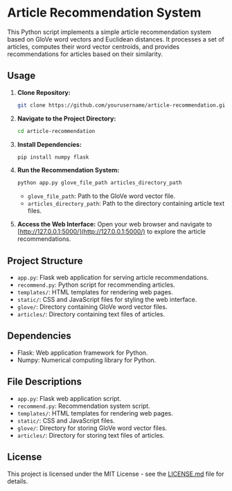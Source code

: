 # Article Recommendation System

This Python script implements a simple article recommendation system based on GloVe word vectors and Euclidean distances. It processes a set of articles, computes their word vector centroids, and provides recommendations for articles based on their similarity.

## Usage

1. **Clone Repository:**
    ```bash
    git clone https://github.com/yourusername/article-recommendation.git
    ```

2. **Navigate to the Project Directory:**
    ```bash
    cd article-recommendation
    ```

3. **Install Dependencies:**
    ```bash
    pip install numpy flask
    ```

4. **Run the Recommendation System:**
    ```bash
    python app.py glove_file_path articles_directory_path
    ```

   - `glove_file_path`: Path to the GloVe word vector file.
   - `articles_directory_path`: Path to the directory containing article text files.

5. **Access the Web Interface:**
   Open your web browser and navigate to [http://127.0.0.1:5000/](http://127.0.0.1:5000/) to explore the article recommendations.

## Project Structure

- `app.py`: Flask web application for serving article recommendations.
- `recommend.py`: Python script for recommending articles.
- `templates/`: HTML templates for rendering web pages.
- `static/`: CSS and JavaScript files for styling the web interface.
- `glove/`: Directory containing GloVe word vector files.
- `articles/`: Directory containing text files of articles.

## Dependencies

- Flask: Web application framework for Python.
- Numpy: Numerical computing library for Python.

## File Descriptions

- `app.py`: Flask web application script.
- `recommend.py`: Recommendation system script.
- `templates/`: HTML templates for rendering web pages.
- `static/`: CSS and JavaScript files.
- `glove/`: Directory for storing GloVe word vector files.
- `articles/`: Directory for storing text files of articles.

## License

This project is licensed under the MIT License - see the [LICENSE.md](LICENSE.md) file for details.
